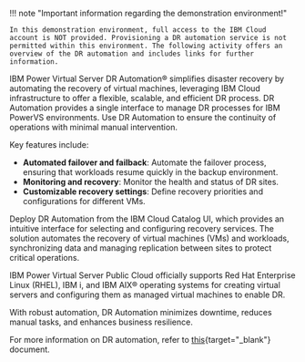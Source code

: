 !!! note "Important information regarding the demonstration environment!"

    In this demonstration environment, full access to the IBM Cloud account is NOT provided. Provisioning a DR automation service is not permitted within this environment. The following activity offers an overview of the DR automation and includes links for further information.

IBM Power Virtual Server DR Automation® simplifies disaster recovery by automating the recovery of virtual machines, leveraging IBM Cloud infrastructure to offer a flexible, scalable, and efficient DR process. DR Automation provides a single interface to manage DR processes for IBM PowerVS environments. Use DR Automation to ensure the continuity of operations with minimal manual intervention.

Key features include:

  - **Automated failover and failback**: Automate the failover process, ensuring that workloads resume quickly in the backup environment.
  - **Monitoring and recovery**: Monitor the health and status of DR sites.
  - **Customizable recovery settings**: Define recovery priorities and configurations for different VMs.

Deploy DR Automation from the IBM Cloud Catalog UI, which provides an intuitive interface for selecting and configuring recovery services. The solution automates the recovery of virtual machines (VMs) and workloads, synchronizing data and managing replication between sites to protect critical operations.

IBM Power Virtual Server Public Cloud officially supports Red Hat Enterprise Linux (RHEL), IBM i, and IBM AIX® operating systems for creating virtual servers and configuring them as managed virtual machines to enable DR. 

With robust automation, DR Automation minimizes downtime, reduces manual tasks, and enhances business resilience.

For more information on DR automation, refer to [this](https://cloud.ibm.com/docs/dr-automation-powervs?topic=dr-automation-powervs-getting-started){target="_blank"} document.
